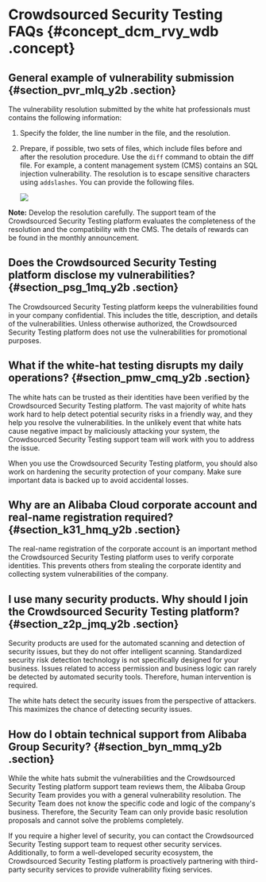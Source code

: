 # Crowdsourced Security Testing FAQs {#concept_dcm_rvy_wdb .concept}

## General example of vulnerability submission {#section_pvr_mlq_y2b .section}

The vulnerability resolution submitted by the white hat professionals must contains the following information:

1.  Specify the folder, the line number in the file, and the resolution.
2.  Prepare, if possible, two sets of files, which include files before and after the resolution procedure. Use the `diff` command to obtain the diff file. For example, a content management system \(CMS\) contains an SQL injection vulnerability. The resolution is to escape sensitive characters using `addslashes`. You can provide the following files.

    ![](http://static-aliyun-doc.oss-cn-hangzhou.aliyuncs.com/assets/img/12695/15356536973311_en-US.png)


**Note:** Develop the resolution carefully. The support team of the Crowdsourced Security Testing platform evaluates the completeness of the resolution and the compatibility with the CMS. The details of rewards can be found in the monthly announcement.

## Does the Crowdsourced Security Testing platform disclose my vulnerabilities? {#section_psg_1mq_y2b .section}

The Crowdsourced Security Testing platform keeps the vulnerabilities found in your company confidential. This includes the title, description, and details of the vulnerabilities. Unless otherwise authorized, the Crowdsourced Security Testing platform does not use the vulnerabilities for promotional purposes.

## What if the white-hat testing disrupts my daily operations? {#section_pmw_cmq_y2b .section}

The white hats can be trusted as their identities have been verified by the Crowdsourced Security Testing platform. The vast majority of white hats work hard to help detect potential security risks in a friendly way, and they help you resolve the vulnerabilities. In the unlikely event that white hats cause negative impact by maliciously attacking your system, the Crowdsourced Security Testing support team will work with you to address the issue.

When you use the Crowdsourced Security Testing platform, you should also work on hardening the security protection of your company. Make sure important data is backed up to avoid accidental losses.

## Why are an Alibaba Cloud corporate account and real-name registration required? {#section_k31_hmq_y2b .section}

The real-name registration of the corporate account is an important method the Crowdsourced Security Testing platform uses to verify corporate identities. This prevents others from stealing the corporate identity and collecting system vulnerabilities of the company.

## I use many security products. Why should I join the Crowdsourced Security Testing platform? {#section_z2p_jmq_y2b .section}

Security products are used for the automated scanning and detection of security issues, but they do not offer intelligent scanning. Standardized security risk detection technology is not specifically designed for your business. Issues related to access permission and business logic can rarely be detected by automated security tools. Therefore, human intervention is required.

The white hats detect the security issues from the perspective of attackers. This maximizes the chance of detecting security issues.

## How do I obtain technical support from Alibaba Group Security? {#section_byn_mmq_y2b .section}

While the white hats submit the vulnerabilities and the Crowdsourced Security Testing platform support team reviews them, the Alibaba Group Security Team provides you with a general vulnerability resolution. The Security Team does not know the specific code and logic of the company's business. Therefore, the Security Team can only provide basic resolution proposals and cannot solve the problems completely.

If you require a higher level of security, you can contact the Crowdsourced Security Testing support team to request other security services. Additionally, to form a well-developed security ecosystem, the Crowdsourced Security Testing platform is proactively partnering with third-party security services to provide vulnerability fixing services.

